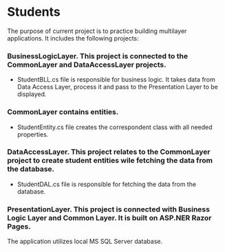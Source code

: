 # Students

The purpose of current project is to practice building multilayer applications.
It includes the following projects:

### BusinessLogicLayer. This project is connected to the CommonLayer and DataAccessLayer projects.

* StudentBLL.cs file is responsible for business logic. It takes data from Data Access Layer, process it and pass to the Presentation Layer to be displayed.

### CommonLayer contains entities.

* StudentEntity.cs file creates the correspondent class with all needed properties.

### DataAccessLayer. This project relates to the CommonLayer project to create student entities wile fetching the data from the database.

* StudentDAL.cs file is responsible for fetching the data from the database.

### PresentationLayer. This project is connected with Business Logic Layer and Common Layer. It is built on ASP.NER Razor Pages.

The application utilizes local MS SQL Server database.
